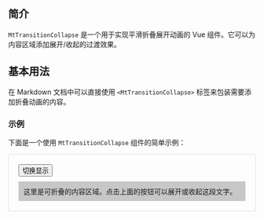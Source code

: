 <script setup>
import { MtTransitionCollapse } from "vitepress-theme-mist"
import { ref } from 'vue'
const show = ref(false)
</script>

<style scoped>
.preview-container {
  padding: 20px;
  border: 1px solid #ddd;
  border-radius: 4px;
}

.content {
  padding: 10px;
  background-color:rgb(199, 199, 199);
  margin-top: 10px;
}
</style>

<!-- more -->

## 简介

`MtTransitionCollapse` 是一个用于实现平滑折叠展开动画的 Vue 组件。它可以为内容区域添加展开/收起的过渡效果。

## 基本用法

在 Markdown 文档中可以直接使用 `<MtTransitionCollapse>` 标签来包装需要添加折叠动画的内容。

### 示例

下面是一个使用 `MtTransitionCollapse` 组件的简单示例：

<div class="preview-container">
  <button @click="show = !show">切换显示</button>
  <MtTransitionCollapse>
    <div v-if="show" class="content">
      这里是可折叠的内容区域。点击上面的按钮可以展开或收起这段文字。
    </div>
  </MtTransitionCollapse>
</div>



